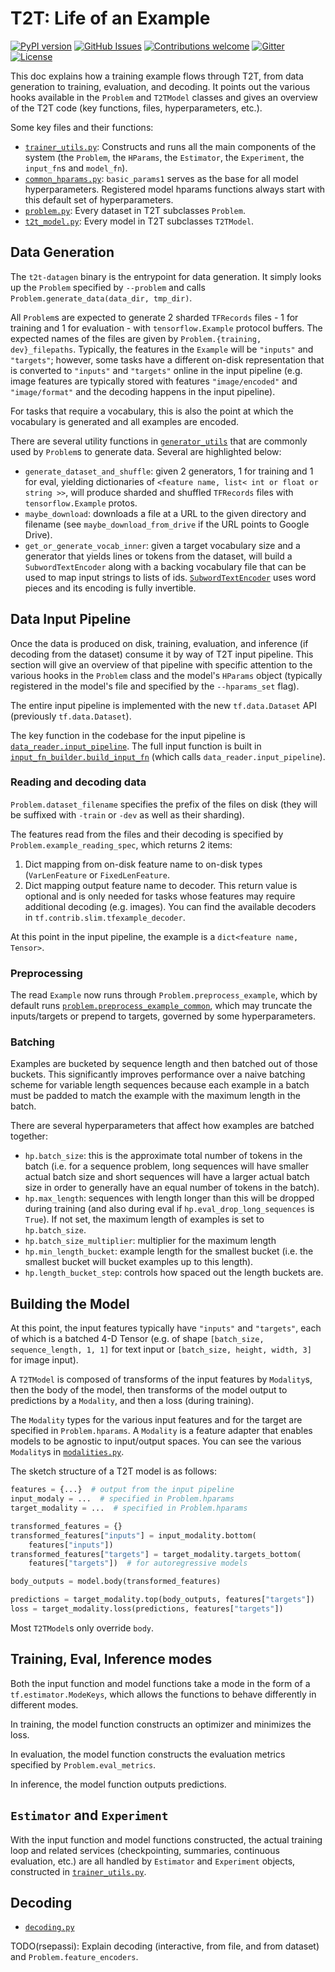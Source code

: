 # T2T: Life of an Example

[![PyPI
version](https://badge.fury.io/py/tensor2tensor.svg)](https://badge.fury.io/py/tensor2tensor)
[![GitHub
Issues](https://img.shields.io/github/issues/tensorflow/tensor2tensor.svg)](https://github.com/tensorflow/tensor2tensor/issues)
[![Contributions
welcome](https://img.shields.io/badge/contributions-welcome-brightgreen.svg)](CONTRIBUTING.md)
[![Gitter](https://img.shields.io/gitter/room/nwjs/nw.js.svg)](https://gitter.im/tensor2tensor/Lobby)
[![License](https://img.shields.io/badge/License-Apache%202.0-brightgreen.svg)](https://opensource.org/licenses/Apache-2.0)

This doc explains how a training example flows through T2T, from data generation
to training, evaluation, and decoding. It points out the various hooks available
in the `Problem` and `T2TModel` classes and gives an overview of the T2T code
(key functions, files, hyperparameters, etc.).

Some key files and their functions:

*   [`trainer_utils.py`](https://github.com/tensorflow/tensor2tensor/tree/master/tensor2tensor/utils/trainer_utils.py):
    Constructs and runs all the main components of the system (the `Problem`,
    the `HParams`, the `Estimator`, the `Experiment`, the `input_fn`s and
    `model_fn`).
*   [`common_hparams.py`](https://github.com/tensorflow/tensor2tensor/tree/master/tensor2tensor/layers/common_hparams.py):
    `basic_params1` serves as the base for all model hyperparameters. Registered
    model hparams functions always start with this default set of
    hyperparameters.
*   [`problem.py`](https://github.com/tensorflow/tensor2tensor/tree/master/tensor2tensor/data_generators/problem.py):
    Every dataset in T2T subclasses `Problem`.
*   [`t2t_model.py`](https://github.com/tensorflow/tensor2tensor/tree/master/tensor2tensor/utils/t2t_model.py):
    Every model in T2T subclasses `T2TModel`.

## Data Generation

The `t2t-datagen` binary is the entrypoint for data generation. It simply looks
up the `Problem` specified by `--problem` and calls
`Problem.generate_data(data_dir, tmp_dir)`.

All `Problem`s are expected to generate 2 sharded `TFRecords` files - 1 for
training and 1 for evaluation - with `tensorflow.Example` protocol buffers. The
expected names of the files are given by `Problem.{training, dev}_filepaths`.
Typically, the features in the `Example` will be `"inputs"` and `"targets"`;
however, some tasks have a different on-disk representation that is converted to
`"inputs"` and `"targets"` online in the input pipeline (e.g. image features are
typically stored with features `"image/encoded"` and `"image/format"` and the
decoding happens in the input pipeline).

For tasks that require a vocabulary, this is also the point at which the
vocabulary is generated and all examples are encoded.

There are several utility functions in
[`generator_utils`](https://github.com/tensorflow/tensor2tensor/tree/master/tensor2tensor/data_generators/generator_utils.py)
that are commonly used by `Problem`s to generate data. Several are highlighted
below:

*   `generate_dataset_and_shuffle`: given 2 generators, 1 for training and 1 for
    eval, yielding dictionaries of `<feature name, list< int or float or
    string >>`, will produce sharded and shuffled `TFRecords` files with
    `tensorflow.Example` protos.
*   `maybe_download`: downloads a file at a URL to the given directory and
    filename (see `maybe_download_from_drive` if the URL points to Google
    Drive).
*   `get_or_generate_vocab_inner`: given a target vocabulary size and a
    generator that yields lines or tokens from the dataset, will build a
    `SubwordTextEncoder` along with a backing vocabulary file that can be used
    to map input strings to lists of ids.
    [`SubwordTextEncoder`](https://github.com/tensorflow/tensor2tensor/tree/master/tensor2tensor/data_generators/text_encoder.py)
    uses word pieces and its encoding is fully invertible.

## Data Input Pipeline

Once the data is produced on disk, training, evaluation, and inference (if
decoding from the dataset) consume it by way of T2T input pipeline. This section
will give an overview of that pipeline with specific attention to the various
hooks in the `Problem` class and the model's `HParams` object (typically
registered in the model's file and specified by the `--hparams_set` flag).

The entire input pipeline is implemented with the new `tf.data.Dataset` API
(previously `tf.data.Dataset`).

The key function in the codebase for the input pipeline is
[`data_reader.input_pipeline`](https://github.com/tensorflow/tensor2tensor/tree/master/tensor2tensor/utils/data_reader.py).
The full input function is built in
[`input_fn_builder.build_input_fn`](https://github.com/tensorflow/tensor2tensor/tree/master/tensor2tensor/utils/input_fn_builder.py)
(which calls `data_reader.input_pipeline`).

### Reading and decoding data

`Problem.dataset_filename` specifies the prefix of the files on disk (they will
be suffixed with `-train` or `-dev` as well as their sharding).

The features read from the files and their decoding is specified by
`Problem.example_reading_spec`, which returns 2 items:

1.  Dict mapping from on-disk feature name to on-disk types (`VarLenFeature` or
    `FixedLenFeature`.
2.  Dict mapping output feature name to decoder. This return value is optional
    and is only needed for tasks whose features may require additional decoding
    (e.g. images). You can find the available decoders in
    `tf.contrib.slim.tfexample_decoder`.

At this point in the input pipeline, the example is a `dict<feature name,
Tensor>`.

### Preprocessing

The read `Example` now runs through `Problem.preprocess_example`, which by
default runs
[`problem.preprocess_example_common`](https://github.com/tensorflow/tensor2tensor/tree/master/tensor2tensor/data_generators/problem.py),
which may truncate the inputs/targets or prepend to targets, governed by some
hyperparameters.

### Batching

Examples are bucketed by sequence length and then batched out of those buckets.
This significantly improves performance over a naive batching scheme for
variable length sequences because each example in a batch must be padded to
match the example with the maximum length in the batch.

There are several hyperparameters that affect how examples are batched together:

*   `hp.batch_size`: this is the approximate total number of tokens in the batch
    (i.e. for a sequence problem, long sequences will have smaller actual batch
    size and short sequences will have a larger actual batch size in order to
    generally have an equal number of tokens in the batch).
*   `hp.max_length`: sequences with length longer than this will be dropped
    during training (and also during eval if `hp.eval_drop_long_sequences` is
    `True`). If not set, the maximum length of examples is set to
    `hp.batch_size`.
*   `hp.batch_size_multiplier`: multiplier for the maximum length
*   `hp.min_length_bucket`: example length for the smallest bucket (i.e. the
    smallest bucket will bucket examples up to this length).
*   `hp.length_bucket_step`: controls how spaced out the length buckets are.

## Building the Model

At this point, the input features typically have `"inputs"` and `"targets"`,
each of which is a batched 4-D Tensor (e.g. of shape `[batch_size,
sequence_length, 1, 1]` for text input or `[batch_size, height, width, 3]` for
image input).

A `T2TModel` is composed of transforms of the input features by `Modality`s,
then the body of the model, then transforms of the model output to predictions
by a `Modality`, and then a loss (during training).

The `Modality` types for the various input features and for the target are
specified in `Problem.hparams`. A `Modality` is a feature adapter that enables
models to be agnostic to input/output spaces. You can see the various
`Modality`s in
[`modalities.py`](https://github.com/tensorflow/tensor2tensor/tree/master/tensor2tensor/layers/modalities.py).

The sketch structure of a T2T model is as follows:

```python
features = {...}  # output from the input pipeline
input_modaly = ...  # specified in Problem.hparams
target_modality = ...  # specified in Problem.hparams

transformed_features = {}
transformed_features["inputs"] = input_modality.bottom(
    features["inputs"])
transformed_features["targets"] = target_modality.targets_bottom(
    features["targets"])  # for autoregressive models

body_outputs = model.body(transformed_features)

predictions = target_modality.top(body_outputs, features["targets"])
loss = target_modality.loss(predictions, features["targets"])
```

Most `T2TModel`s only override `body`.

## Training, Eval, Inference modes

Both the input function and model functions take a mode in the form of a
`tf.estimator.ModeKeys`, which allows the functions to behave differently in
different modes.

In training, the model function constructs an optimizer and minimizes the loss.

In evaluation, the model function constructs the evaluation metrics specified by
`Problem.eval_metrics`.

In inference, the model function outputs predictions.

## `Estimator` and `Experiment`

With the input function and model functions constructed, the actual training
loop and related services (checkpointing, summaries, continuous evaluation,
etc.) are all handled by `Estimator` and `Experiment` objects, constructed in
[`trainer_utils.py`](https://github.com/tensorflow/tensor2tensor/tree/master/tensor2tensor/utils/trainer_utils.py).

## Decoding

*   [`decoding.py`](https://github.com/tensorflow/tensor2tensor/tree/master/tensor2tensor/utils/decoding.py)

TODO(rsepassi): Explain decoding (interactive, from file, and from dataset) and
`Problem.feature_encoders`.

